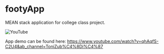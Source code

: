 # footyApp

MEAN stack application for college class project.

![YouTube](https://img.shields.io/badge/YouTube-%23FF0000.svg?style=for-the-badge&logo=YouTube&logoColor=white)

App demo can be found here: https://www.youtube.com/watch?v=qhAqfS-C2U4&ab_channel=ToniZub%C4%8Di%C4%87
